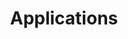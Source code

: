 ---
layout: default
title: Applications
anchor: applications

sections:
  -
    title: MySQL
    description: Setting up MySQL with persistent storage.
    module: applications/mysql
  -
    title: PostgreSQL
    description: Setting up PostgreSQL with persistent storage.
    module: applications/postgres
  -
    title: Microsoft SQL Server
    description: Setting up Microsoft SQL with persistent storage.
    module: applications/mssql
  -
    title: Redis
    description: Setting up Redis with persistent storage.
    module: applications/redis
  -
#    title: WordPress
#    description: Setting up a WordPress cluster with persistent storage.
#    module: applications/wordpress
---
